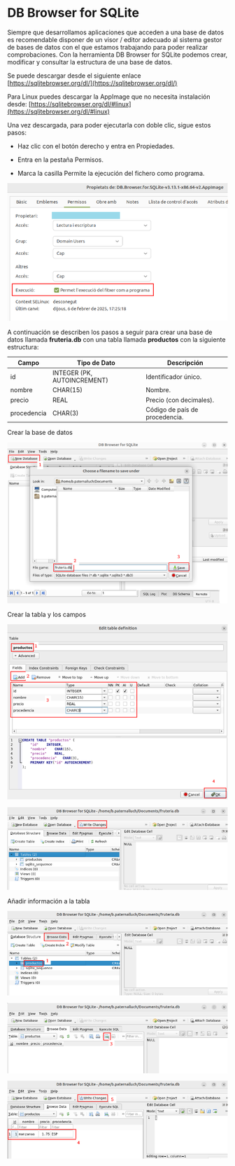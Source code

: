 # DB Browser for SQLite

Siempre que desarrollamos aplicaciones que acceden a una base de datos es recomendable disponer de un visor / editor adecuado al sistema gestor de bases de datos con el que estamos trabajando para poder realizar comprobaciones. Con la herramienta DB Browser for SQLite podemos crear, modificar y consultar la estructura de una base de datos.

Se puede descargar desde el siguiente enlace 
[https://sqlitebrowser.org/dl/](https://sqlitebrowser.org/dl/)


Para Linux puedes descargar la AppImage que no necesita instalación desde: 
[https://sqlitebrowser.org/dl/#linux](https://sqlitebrowser.org/dl/#linux)


Una vez descargada, para poder ejecutarla con doble clic, sigue estos pasos:

- Haz clic con el botón derecho y entra en Propiedades.

- Entra en la pestaña Permisos.

- Marca la casilla Permite la ejecución del fichero como programa.

![Imagen 1](img/db_browser_sqlite_01.png)


A continuación se describen los pasos a seguir para crear una base de datos llamada **fruteria.db** con una tabla llamada **productos** con la siguiente estructura:


| Campo | Tipo de Dato | Descripción |
| --- | --- | --- |
| id | INTEGER (PK, AUTOINCREMENT) | Identificador único. |
| nombre | CHAR(15) | Nombre. |
| precio | REAL | Precio (con decimales). |
| procedencia | CHAR(3) | Código de país de procedencia. |


<span class="mi_h3">Crear la base de datos</span>

![Imagen 2](img/db_browser_sqlite_02.png)

<span class="mi_h3">Crear la tabla y los campos</span>

![Imagen 3](img/db_browser_sqlite_03.png)

![Imagen 4](img/db_browser_sqlite_04.png)

<span class="mi_h3">Añadir información a la tabla</span>

![Imagen 5](img/db_browser_sqlite_05.png)

![Imagen 6](img/db_browser_sqlite_06.png)

![Imagen 7](img/db_browser_sqlite_07.png)
